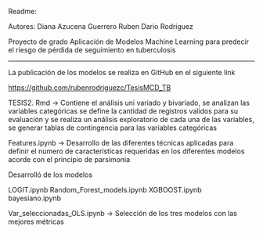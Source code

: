 Readme:

Autores:
	Diana Azucena Guerrero
	Ruben Dario Rodriguez

Proyecto de grado Aplicación de Modelos Machine Learning para predecir el riesgo de pérdida de seguimiento en tuberculosis

___________________________________________________________________________________________________________________________________


La publicación de los modelos se realiza en GitHub en el siguiente link

https://github.com/rubenrodriguezc/TesisMCD_TB


TESIS2. Rmd -> Contiene el análisis uni variado y bivariado, se analizan las variables categóricas se define la cantidad de registros validos para su evaluación y se realiza un análisis exploratorio de cada una de las variables, se generar tablas de contingencia para las variables categóricas


Features.ipynb -> Desarrollo de las diferentes técnicas aplicadas para definir el numero de características requeridas en los diferentes modelos acorde con el principio de parsimonia

Desarrolló de los modelos 

LOGIT.ipynb 
Random_Forest_models.ipynb
XGBOOST.ipynb
bayesiano.ipynb


Var_seleccionadas_OLS.ipynb -> Selección de los tres modelos con las mejores métricas
